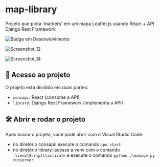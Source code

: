 # map-library
Projeto que plota 'markers' em um mapa Leaflet.js usando React + API Django Rest Framework

![Badge em Desenvolvimento](http://img.shields.io/static/v1?label=STATUS&message=EM%20DESENVOLVIMENTO&color=GREEN&style=for-the-badge)

![Screenshot_12](https://user-images.githubusercontent.com/93238590/169925076-cc8fb904-c24a-41be-94da-e5712e503603.png)

![Screenshot_14](https://user-images.githubusercontent.com/93238590/169925101-8285f411-13dd-4c6e-aa30-9158bdcf5ee7.png)


## 📁 Acesso ao projeto

O projeto está dividido em duas partes:
- `consapi`: React (consome a API)
- `library`: Django Rest Framework (implementa a API)
## 🛠️ Abrir e rodar o projeto

Após baixar o projeto, você pode abrir com o Visual Studio Code.
- no diretório consapi: execute o comando `npm start`
- no diretório library: acesse a venv com o comando `.\venv\Scripts\activate` e execute o comando `python .\manage.py runserver`
